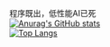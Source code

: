 程序既出，低性能AI已死  
[![Anurag's GitHub stats](https://github-readme-stats.vercel.app/api?username=bigLRRH)](https://github.com/anuraghazra/github-readme-stats)  
[![Top Langs](https://github-readme-stats.vercel.app/api/top-langs/?username=bigLRRH)](https://github.com/anuraghazra/github-readme-stats)

